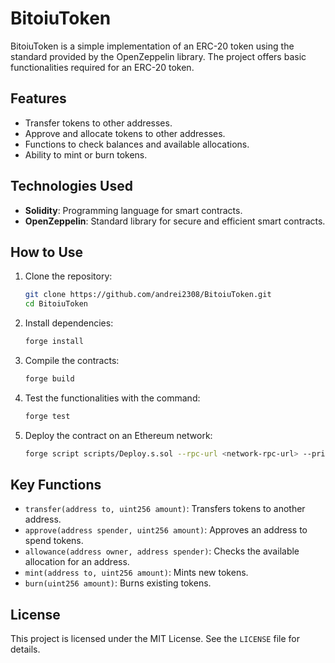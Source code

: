 # BitoiuToken

BitoiuToken is a simple implementation of an ERC-20 token using the standard provided by the OpenZeppelin library. The project offers basic functionalities required for an ERC-20 token.

## Features

- Transfer tokens to other addresses.
- Approve and allocate tokens to other addresses.
- Functions to check balances and available allocations.
- Ability to mint or burn tokens.

## Technologies Used

- **Solidity**: Programming language for smart contracts.
- **OpenZeppelin**: Standard library for secure and efficient smart contracts.

## How to Use

1. Clone the repository:
   ```bash
   git clone https://github.com/andrei2308/BitoiuToken.git
   cd BitoiuToken
   ```

2. Install dependencies:
   ```bash
   forge install
   ```

3. Compile the contracts:
   ```bash
   forge build
   ```

4. Test the functionalities with the command:
   ```bash
   forge test
   ```

5. Deploy the contract on an Ethereum network:
   ```bash
   forge script scripts/Deploy.s.sol --rpc-url <network-rpc-url> --private-key <your-private-key> --broadcast
   ```

## Key Functions

- `transfer(address to, uint256 amount)`: Transfers tokens to another address.
- `approve(address spender, uint256 amount)`: Approves an address to spend tokens.
- `allowance(address owner, address spender)`: Checks the available allocation for an address.
- `mint(address to, uint256 amount)`: Mints new tokens.
- `burn(uint256 amount)`: Burns existing tokens.

## License

This project is licensed under the MIT License. See the `LICENSE` file for details.

